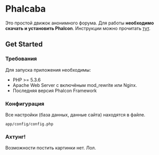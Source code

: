 Phalcaba
==========
Это простой движок анонимного форума.
Для работы **необходимо скачать и установить Phalcon**. Инструкции можно прочитать [тут](http://phalconphp.com/en/download).

Get Started
-----------

### Требования

Для запуска приложения необходимы:

* PHP >= 5.3.6
* Apache Web Server с включёным mod_rewrite или Nginx.
* Последняя версия Phalcon Framework

### Конфигурация

Все настройки (база данных, данные сайта) находятся в файле.

    app/config/config.php

### Ахтунг!

Возможности постить картинки нет. Лол.
